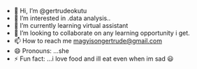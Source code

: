 - 👋 Hi, I’m @gertrudeokutu
- 👀 I’m interested in .data analysis..
- 🌱 I’m currently learning virtual assistant
- 💞️ I’m looking to collaborate on any learning opportunity i get.
- 📫 How to reach me magyisongertrude@gmail.com
- 😄 Pronouns: ...she
- ⚡ Fun fact: ...i love food and ill eat even when im sad 😃

<!---
gertrudeokutu/gertrudeokutu is a ✨ special ✨ repository because its `README.md` (this file) appears on your GitHub profile.
You can click the Preview link to take a look at your changes.
--->
